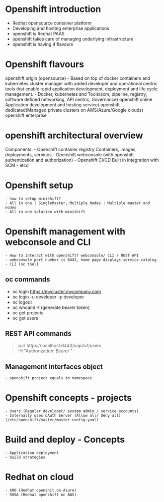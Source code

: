 # Openshift introduction 

- Redhat opensource container platform
- Developing and hosting enterprise applications
- openshift is Redhat PAAS
- openshift takes care of managing underlying infrastructure
- openshift is having 4 flavours 

# Openshift flavours 

openshift origin (opensource)
    - Based on top of docker containers and kubernetes cluster manager with added developer and operational centric tools that enable rapid application development, deployment and life cycle management.
    - Docker, kubernetes and Tools(scm, pipeline, registry, software defined networking, API centric, Governance)
openshift online Application development and hosting service)
openshift dedicated(Managed private clusters on AWS/Azure/Google clouds)
openshift enterprise

# openshift architectural overview 

Components:
    - Openshift container registry
        Containers, images, deployments, services 
    - Openshift webconsole (with openshift authentication and authorization)
    - Openshift CI/CD 
      Built in integration with SCM 
    - etcd

# Openshift setup 
    - how to setup minishift?
    - All In one | SingleMaster, Multiple Nodes | Multiple master and nodes
    - All in one solution with minishift 

# Openshift management with webconsole and CLI 
    - How to interact with openshift? webconsole/ CLI / REST API 
    - webconsole port number is 8443, home page displays service catalog
    - CLI (oc tool)

## oc commands
* oc login <https://mycluster.mycompany.com>
* oc login -u developer -p developer 
* oc logout 
* oc whoami -t (generate bearer token)
* oc get projects 
* oc get users 


## REST API commands 
> curl https://localhost:8443/oapi/v1/users \
    -H "Authorization: Bearer <TOKEN>"

## Management interfaces object 
    - openshift project equals to namespace

# Openshift concepts - projects 
    - Users (Regular developer/ system admin / service accounts)
    - Internally uses oAuth Server (Allow all/ Deny all) (/etc/openshift/master/master-config.yaml)

# Build and deploy - Concepts 
    - Application deployment
    - build strategies

# Redhat on cloud 
    - ARO (Redhat openshit on Azure)
    - ROSA (Redhat openshift on AWS)


